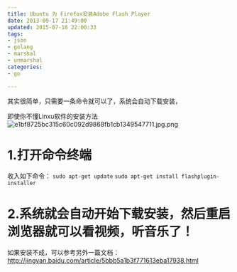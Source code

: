 ```yaml
---
title: Ubuntu 为 Firefox安装Adobe Flash Player
date: 2013-09-17 21:49:00
updated: 2015-07-16 22:00:33
tags: 
- json
- golang
- marshal
- unmarshal
categories: 
- go

---
```

其实很简单，只需要一条命令就可以了，系统会自动下载安装，

即使你不懂Linxu软件的安装方法
![e1bf8725bc315c60c092d9868fb1cb1349547711.jpg.png][1]
# 1.打开命令终端


<!--more-->


收入如下命令：
`sudo apt-get update`
`sudo apt-get install flashplugin-installer`

# 2.系统就会自动开始下载安装，然后重启浏览器就可以看视频，听音乐了！

如果安装不成，可以参考另外一篇文档：http://jingyan.baidu.com/article/5bbb5a1b3f771613eba17938.html


  [1]: https://imgs.gnux.cn/usr/uploads/2015/07/2388509920.png